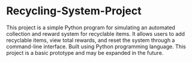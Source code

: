 # Recycling-System-Project
This project is a simple Python program for simulating an automated collection and reward system for recyclable items. It allows users to add recyclable items, view total rewards, and reset the system through a command-line interface. Built using Python programming language. This project is a basic prototype and may be expanded in the future.
